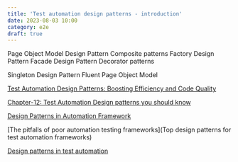 ```yaml
---
title: 'Test automation design patterns - introduction'
date: 2023-08-03 10:00
category: e2e
draft: true
---
```


Page Object Model Design Pattern
Composite patterns
Factory Design Pattern
Facade Design Pattern
Decorator patterns

Singleton Design Pattern
Fluent Page Object Model


[Test Automation Design Patterns: Boosting Efficiency and Code Quality](https://medium.com/@dees3g/test-automation-design-patters-boosting-efficiency-and-code-quality-f2e036cd953e)

[Chapter-12: Test Automation Design patterns you should know](https://kobiton.com/blog/chapter-12-test-automation-design-patterns-you-should-know/)

[Design Patterns in Automation Framework](https://www.browserstack.com/guide/design-patterns-in-automation-framework)

[The pitfalls of poor automation testing frameworks](Top design patterns for test automation frameworks)

[Design patterns in test automation](https://seleniumcamp.com/talk/design-patterns-in-test-automation/)